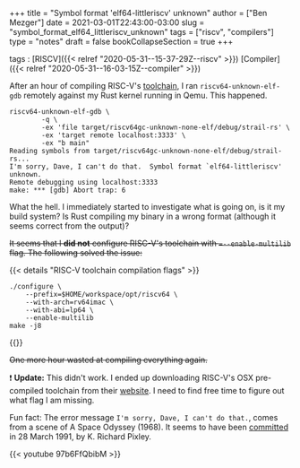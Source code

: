 +++
title = "Symbol format 'elf64-littleriscv' unknown"
author = ["Ben Mezger"]
date = 2021-03-01T22:43:00-03:00
slug = "symbol_format_elf64_littleriscv_unknown"
tags = ["riscv", "compilers"]
type = "notes"
draft = false
bookCollapseSection = true
+++

tags
: [RISCV]({{< relref "2020-05-31--15-37-29Z--riscv" >}}) [Compiler]({{< relref "2020-05-31--16-03-15Z--compiler" >}})

After an hour of compiling RISC-V's [toolchain](https://github.com/riscv/riscv-gnu-toolchain), I ran `riscv64-unknown-elf-gdb`
remotely against my Rust kernel running in Qemu. This happened.

```text
riscv64-unknown-elf-gdb \
        -q \
        -ex 'file target/riscv64gc-unknown-none-elf/debug/strail-rs' \
        -ex 'target remote localhost:3333' \
        -ex "b main"
Reading symbols from target/riscv64gc-unknown-none-elf/debug/strail-rs...
I'm sorry, Dave, I can't do that.  Symbol format `elf64-littleriscv' unknown.
Remote debugging using localhost:3333
make: *** [gdb] Abort trap: 6
```

What the hell. I immediately started to investigate what is going on, is it my
build system? Is Rust compiling my binary in a wrong format (although it seems
correct from the output)?

~~It seems that I **did not** configure RISC-V's toolchain with `=--enable-multilib`~~
~~flag. The following solved the issue:~~

{{< details "RISC-V toolchain compilation flags" >}}

```shell
./configure \
	--prefix=$HOME/workspace/opt/riscv64 \
	--with-arch=rv64imac \
	--with-abi=lp64 \
	--enable-multilib
make -j8
```

{{</details >}}

~~One more hour wasted at compiling everything again.~~

❗ **️Update:** This didn't work. I ended up downloading RISC-V's OSX pre-compiled
toolchain from their [website](https://static.dev.sifive.com/dev-tools/riscv64-unknown-elf-gcc-8.3.0-2020.04.0-x86%5F64-apple-darwin.tar.gz). I need to find free time to figure out what flag I
am missing.

Fun fact: The error message `I'm sorry, Dave, I can't do that.`, comes from a
scene of A Space Odyssey (1968). It seems to have been [committed](https://sourceware.org/git/?p=binutils-gdb.git;a=blob;f=gdb/symfile.c;h=31aa1e22fc7fc07764d41b5bf6a3638fb89f6f07;hb=bd5635a1e2b38ee8432fcdaa6456079191375277#l577) in 28 March
1991, by K. Richard Pixley.

{{< youtube 97b6FfQbibM >}}
